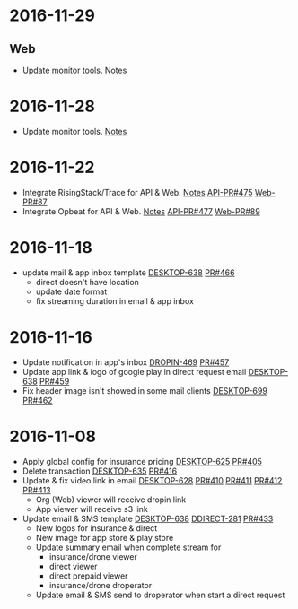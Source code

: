# 2016-11-29
## Web
- Update monitor tools.
[Notes](https://github.com/siliconprime-khanhnguyen/dropin-doc/blob/master/dropin/monitor.md)

# 2016-11-28
- Update monitor tools.
[Notes](https://github.com/siliconprime-khanhnguyen/dropin-doc/blob/master/dropin/monitor.md)

# 2016-11-22
- Integrate RisingStack/Trace for API & Web.
[Notes](https://github.com/siliconprime-khanhnguyen/dropin-doc/blob/master/dropin/rising-stack-integration.md)
[API-PR#475](https://github.com/dropininc/dropin-api-v2/pull/475)
[Web-PR#87](https://github.com/dropininc/dropin-web-v2/pull/87)
- Integrate Opbeat for API & Web.
[Notes](https://github.com/siliconprime-khanhnguyen/dropin-doc/blob/master/dropin/opbeat-integration.md)
[API-PR#477](https://github.com/dropininc/dropin-api-v2/pull/477)
[Web-PR#89](https://github.com/dropininc/dropin-web-v2/pull/89)

# 2016-11-18
- update mail & app inbox template
[DESKTOP-638](https://dropin.atlassian.net/browse/DESKTOP-638)
[PR#466](https://github.com/dropininc/dropin-api-v2/pull/466)
  - direct doesn't have location
  - update date format
  - fix streaming duration in email & app inbox

# 2016-11-16
- Update notification in app's inbox
[DROPIN-469](https://dropin.atlassian.net/browse/DROPIN-469)
[PR#457](https://github.com/dropininc/dropin-api-v2/pull/457)
- Update app link & logo of google play in direct request email
[DESKTOP-638](https://dropin.atlassian.net/browse/DESKTOP-638)
[PR#459](https://github.com/dropininc/dropin-api-v2/pull/459)
- Fix header image isn't showed in some mail clients
[DESKTOP-699](https://dropin.atlassian.net/browse/DESKTOP-699)
[PR#462](https://github.com/dropininc/dropin-api-v2/pull/462)

# 2016-11-08
- Apply global config for insurance pricing
[DESKTOP-625](https://dropin.atlassian.net/browse/DESKTOP-625)
[PR#405](https://github.com/dropininc/dropin-api-v2/pull/405)
- Delete transaction 
[DESKTOP-635](https://dropin.atlassian.net/browse/DESKTOP-635)
[PR#416](https://github.com/dropininc/dropin-api-v2/pull/416)
- Update & fix video link in email 
[DESKTOP-628](https://dropin.atlassian.net/browse/DESKTOP-628)
[PR#410](https://github.com/dropininc/dropin-api-v2/pull/410)
[PR#411](https://github.com/dropininc/dropin-api-v2/pull/411)
[PR#412](https://github.com/dropininc/dropin-api-v2/pull/412)
[PR#413](https://github.com/dropininc/dropin-api-v2/pull/413)
  - Org (Web) viewer will receive dropin link
  - App viewer will receive s3 link
- Update email & SMS template
[DESKTOP-638](https://dropin.atlassian.net/browse/DESKTOP-638) 
[DDIRECT-281](https://dropin.atlassian.net/browse/DDIRECT-281)
[PR#433](https://github.com/dropininc/dropin-api-v2/pull/443)
  - New logos for insurance & direct
  - New image for app store & play store
  - Update summary email when complete stream for
    - insurance/drone viewer
    - direct viewer
    - direct prepaid viewer
    - insurance/drone droperator
  - Update email & SMS send to droperator when start a direct request
